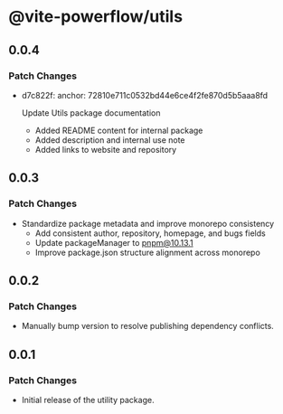 # @vite-powerflow/utils

## 0.0.4

### Patch Changes

- d7c822f: anchor: 72810e711c0532bd44e6ce4f2fe870d5b5aaa8fd

  Update Utils package documentation
  - Added README content for internal package
  - Added description and internal use note
  - Added links to website and repository

## 0.0.3

### Patch Changes

- Standardize package metadata and improve monorepo consistency
  - Add consistent author, repository, homepage, and bugs fields
  - Update packageManager to pnpm@10.13.1
  - Improve package.json structure alignment across monorepo

## 0.0.2

### Patch Changes

- Manually bump version to resolve publishing dependency conflicts.

## 0.0.1

### Patch Changes

- Initial release of the utility package.
